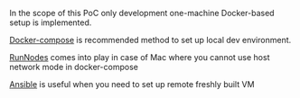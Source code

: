 
In the scope of this PoC only development one-machine Docker-based setup is implemented. 


[Docker-compose](Compose.md) is recommended method to set up local dev environment. 

[RunNodes](RunNodes.md) comes into play in case of Mac where you cannot use host network mode in docker-compose 

[Ansible](Ansible.md) is useful when you need to set up remote freshly built VM  

